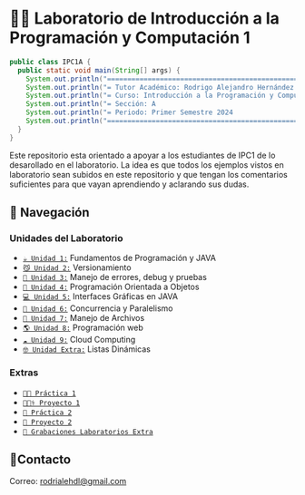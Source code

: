 # 🧑‍💻 Laboratorio de Introducción a la Programación y Computación 1

```java
public class IPC1A {
  public static void main(String[] args) {
    System.out.println("========================================================");
    System.out.println("= Tutor Académico: Rodrigo Alejandro Hernández de León =");
    System.out.println("= Curso: Introducción a la Programación y Computación 1 =");
    System.out.println("= Sección: A                                           =");
    System.out.println("= Periodo: Primer Semestre 2024                        =");
    System.out.println("========================================================");
  }
}
```

Este repositorio esta orientado a apoyar a los estudiantes de IPC1 de lo desarollado en el laboratorio. La idea es que todos los ejemplos vistos en laboratorio sean subidos en este repositorio y que tengan los comentarios suficientes para que vayan aprendiendo y aclarando sus dudas.

## 🚀 Navegación

### Unidades del Laboratorio
- [`☕️ Unidad 1:`](./Unidad1) Fundamentos de Programación y JAVA
- [`😼 Unidad 2:`](./Unidad2) Versionamiento
- [`🐞 Unidad 3:`](./Unidad3/) Manejo de errores, debug y pruebas
- [`👾 Unidad 4:`](./Unidad4/) Programación Orientada a Objetos
- [`💻 Unidad 5:`](./Unidad5/) Interfaces Gráficas en JAVA
- [`🧵 Unidad 6:`](./Unidad6/) Concurrencia y Paralelismo
- [`💾 Unidad 7:`](./Unidad7/) Manejo de Archivos
- [`🌎 Unidad 8:`](./Unidad8/) Programación web
- [`☁️ Unidad 9:`](./Unidad9/) Cloud Computing
- [`🤓 Unidad Extra:`](./UnidadExtra/) Listas Dinámicas

### Extras
- [`🧑‍💻 Práctica 1`](./Practica1/)
- [`👨🏻‍⚕️ Proyecto 1`](./Proyecto1/)
- [`🚗 Práctica 2`](./Practica2/)
- [`👥 Proyecto 2`](./Proyecto2/)
- [`🎥 Grabaciones Laboratorios Extra`](./GrabacionesExtra/)

## 👤Contacto

Correo: [rodrialehdl@gmail.com](rodrialehdl@gmail.com)
